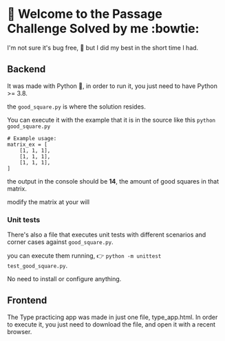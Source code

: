 # 👋 Welcome to the Passage Challenge Solved by me :bowtie:

I'm not sure it's bug free, :ant: but I did my best in the short time I had.


## Backend

It was made with Python :snake:, in order to run it, you just need to have Python >= 3.8.

the `good_square.py` is where the solution resides. 

You can execute it with the example that it is in the source like this
`python good_square.py`

```
# Example usage:
matrix_ex = [
    [1, 1, 1],
    [1, 1, 1],
    [1, 1, 1],
]
``` 
the output in the console should be **14**, the amount of good squares in that matrix.

modify the matrix at your will

### Unit tests

There's also a file that executes unit tests with different scenarios and corner cases against `good_square.py`.

you can execute them running, :point_right: `python -m unittest test_good_square.py`. 

No need to install or configure anything.


## Frontend

The Type practicing app was made in just one file, type_app.html.
In order to execute it, you just need to download the file, and open it with a recent browser.


